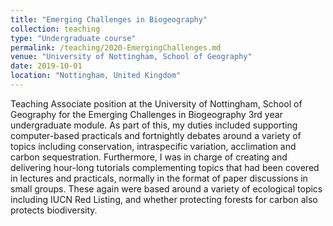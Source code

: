 ```yaml
---
title: "Emerging Challenges in Biogeography"
collection: teaching
type: "Undergraduate course"
permalink: /teaching/2020-EmergingChallenges.md
venue: "University of Nottingham, School of Geography"
date: 2019-10-01
location: "Nottingham, United Kingdom"
---
```


Teaching Associate position at the University of Nottingham, School of Geography for the Emerging Challenges in Biogeography 3rd year undergraduate module. As part of this, my duties included supporting computer-based practicals and fortnightly debates around a variety of topics including conservation, intraspecific variation, acclimation and carbon sequestration. Furthermore, I was in charge of creating and delivering hour-long tutorials complementing topics that had been covered in lectures and practicals, normally in the format of paper discussions in small groups. These again were based around a variety of ecological topics including IUCN Red Listing, and whether protecting forests for carbon also protects biodiversity.
